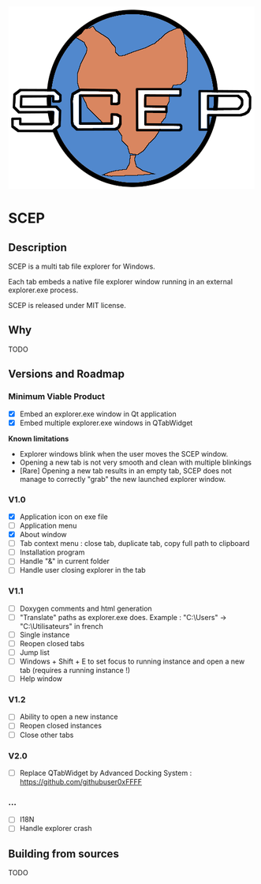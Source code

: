 ![SCEP logo](code/SCEP/resources/SCEP/images/SCEP-full.png "SCEP")

# SCEP

## Description

SCEP is a multi tab file explorer for Windows.

Each tab embeds a native file explorer window running in an external explorer.exe process.

SCEP is released under MIT license.

## Why

TODO

## Versions and Roadmap

### Minimum Viable Product

 - [x] Embed an explorer.exe window in Qt application
 - [x] Embed multiple explorer.exe windows in QTabWidget

**Known limitations**
 - Explorer windows blink when the user moves the SCEP window.
 - Opening a new tab is not very smooth and clean with multiple blinkings
 - [Rare] Opening a new tab results in an empty tab, SCEP does not manage to correctly "grab" the new launched explorer window.

### V1.0
 - [x] Application icon on exe file
 - [ ] Application menu
 - [x] About window
 - [ ] Tab context menu : close tab, duplicate tab, copy full path to clipboard
 - [ ] Installation program
 - [ ] Handle "&" in current folder
 - [ ] Handle user closing explorer in the tab

### V1.1

 - [ ] Doxygen comments and html generation
 - [ ] "Translate" paths as explorer.exe does.
Example : "C:\Users" -> "C:\Utilisateurs" in french
 - [ ] Single instance
 - [ ] Reopen closed tabs
 - [ ] Jump list
 - [ ] Windows + Shift + E to set focus to running instance and open a new tab
   (requires a running instance !)
 - [ ] Help window

### V1.2

 - [ ] Ability to open a new instance
 - [ ] Reopen closed instances
 - [ ] Close other tabs

### V2.0

- [ ] Replace QTabWidget by Advanced Docking System : https://github.com/githubuser0xFFFF


### ...

- [ ] I18N
- [ ] Handle explorer crash

## Building from sources

TODO

